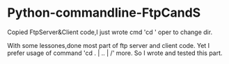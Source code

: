 # Python-commandline-FtpCandS
Copied FtpServer&amp;Client code,I just wrote cmd 'cd ' oper to change dir.

With some lessones,done most part of ftp server and client code.
Yet I prefer usage of command 'cd . | .. | /'  more.
So I wrote and tested this part.
